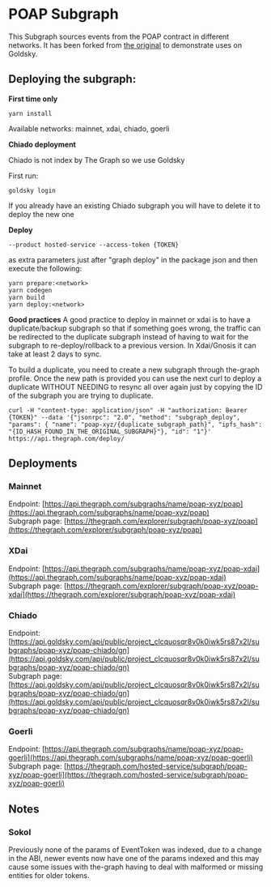 # POAP Subgraph

This Subgraph sources events from the POAP contract in different networks. It has been forked from [the original]() to demonstrate uses on Goldsky.

## Deploying the subgraph:

**First time only**
```ssh
yarn install
```

Available networks: mainnet, xdai, chiado, goerli

**Chiado deployment**

Chiado is not index by The Graph so we use Goldsky

First run:

```ssh
goldsky login
```

If you already have an existing Chiado subgraph you will have to delete it to deploy the new one

**Deploy** 

```
--product hosted-service --access-token {TOKEN} 
```
as extra parameters just after "graph deploy" in the package json and then execute the following:

```ssh
yarn prepare:<network>
yarn codegen
yarn build
yarn deploy:<network>
```

**Good practices**
A good practice to deploy in mainnet or xdai is to have a duplicate/backup subgraph so that if something goes wrong, the traffic can be redirected to the duplicate subgraph instead of having to wait for the subgraph to re-deploy/rollback to a previous version. In Xdai/Gnosis it can take at least 2 days to sync.

To build a duplicate, you need to create a new subgraph through the-graph profile. Once the new path is provided you can use the next curl to deploy a duplicate WITHOUT NEEDING to resync all over again just by copying the ID of the subgraph you are trying to duplicate.

```ssh
curl -H "content-type: application/json" -H "authorization: Bearer {TOKEN}" --data '{"jsonrpc": "2.0", "method": "subgraph_deploy", "params": { "name": "poap-xyz/{duplicate_subgraph_path}", "ipfs_hash": "{ID_HASH_FOUND_IN_THE_ORIGINAL_SUBGRAPH}"}, "id": "1"}' https://api.thegraph.com/deploy/
```

## Deployments

### Mainnet
Endpoint: [https://api.thegraph.com/subgraphs/name/poap-xyz/poap](https://api.thegraph.com/subgraphs/name/poap-xyz/poap) \
Subgraph page: [https://thegraph.com/explorer/subgraph/poap-xyz/poap](https://thegraph.com/explorer/subgraph/poap-xyz/poap)

### XDai
Endpoint: [https://api.thegraph.com/subgraphs/name/poap-xyz/poap-xdai](https://api.thegraph.com/subgraphs/name/poap-xyz/poap-xdai) \
Subgraph page: [https://thegraph.com/explorer/subgraph/poap-xyz/poap-xdai](https://thegraph.com/explorer/subgraph/poap-xyz/poap-xdai)


### Chiado
Endpoint: [https://api.goldsky.com/api/public/project_clcquosqr8v0k0iwk5rs87x2l/subgraphs/poap-xyz/poap-chiado/gn](https://api.goldsky.com/api/public/project_clcquosqr8v0k0iwk5rs87x2l/subgraphs/poap-xyz/poap-chiado/gn) \
Subgraph page: [https://api.goldsky.com/api/public/project_clcquosqr8v0k0iwk5rs87x2l/subgraphs/poap-xyz/poap-chiado/gn](https://api.goldsky.com/api/public/project_clcquosqr8v0k0iwk5rs87x2l/subgraphs/poap-xyz/poap-chiado/gn) 

### Goerli
Endpoint: [https://api.thegraph.com/subgraphs/name/poap-xyz/poap-goerli](https://api.thegraph.com/subgraphs/name/poap-xyz/poap-goerli) \
Subgraph page: [https://thegraph.com/hosted-service/subgraph/poap-xyz/poap-goerli](https://thegraph.com/hosted-service/subgraph/poap-xyz/poap-goerli)

## Notes

### Sokol
Previously none of the params of EventToken was indexed, due to a change in the ABI, newer events now have one of the params indexed and this may cause some issues with the-graph having to deal with malformed or missing entities for older tokens.

